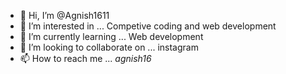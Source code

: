 - 👋 Hi, I’m @Agnish1611
- 👀 I’m interested in ... Competive coding and web development
- 🌱 I’m currently learning ... Web development
- 💞️ I’m looking to collaborate on ... instagram
- 📫 How to reach me ... _agnish16_

<!---
Agnish1611/Agnish1611 is a ✨ special ✨ repository because its `README.md` (this file) appears on your GitHub profile.
You can click the Preview link to take a look at your changes.
--->
